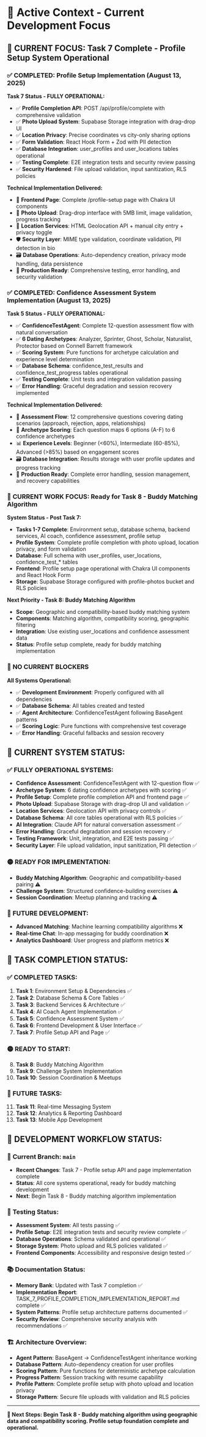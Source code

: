 # 🎪 Active Context - Current Development Focus

## 🎯 **CURRENT FOCUS: Task 7 Complete - Profile Setup System Operational**

### ✅ **COMPLETED: Profile Setup Implementation (August 13, 2025)**

**Task 7 Status - FULLY OPERATIONAL:**
- ✅ **Profile Completion API**: POST /api/profile/complete with comprehensive validation
- ✅ **Photo Upload System**: Supabase Storage integration with drag-drop UI
- ✅ **Location Privacy**: Precise coordinates vs city-only sharing options
- ✅ **Form Validation**: React Hook Form + Zod with PII detection
- ✅ **Database Integration**: user_profiles and user_locations tables operational
- ✅ **Testing Complete**: E2E integration tests and security review passing
- ✅ **Security Hardened**: File upload validation, input sanitization, RLS policies

**Technical Implementation Delivered:**
- 🎨 **Frontend Page**: Complete /profile-setup page with Chakra UI components
- 📸 **Photo Upload**: Drag-drop interface with 5MB limit, image validation, progress tracking
- 📍 **Location Services**: HTML Geolocation API + manual city entry + privacy toggle
- 🛡️ **Security Layer**: MIME type validation, coordinate validation, PII detection in bio
- 🗃️ **Database Operations**: Auto-dependency creation, privacy mode handling, data persistence
- 🧪 **Production Ready**: Comprehensive testing, error handling, and security validation

### ✅ **COMPLETED: Confidence Assessment System Implementation (August 13, 2025)**

**Task 5 Status - FULLY OPERATIONAL:**
- ✅ **ConfidenceTestAgent**: Complete 12-question assessment flow with natural conversation
- ✅ **6 Dating Archetypes**: Analyzer, Sprinter, Ghost, Scholar, Naturalist, Protector based on Connell Barrett framework
- ✅ **Scoring System**: Pure functions for archetype calculation and experience level determination
- ✅ **Database Schema**: confidence_test_results and confidence_test_progress tables operational
- ✅ **Testing Complete**: Unit tests and integration validation passing
- ✅ **Error Handling**: Graceful degradation and session recovery implemented

**Technical Implementation Delivered:**
- 🎨 **Assessment Flow**: 12 comprehensive questions covering dating scenarios (approach, rejection, apps, relationships)
- 🧠 **Archetype Scoring**: Each question maps 6 options (A-F) to 6 confidence archetypes
- 📊 **Experience Levels**: Beginner (<60%), Intermediate (60-85%), Advanced (>85%) based on engagement scores
- 🗃️ **Database Integration**: Results storage with user profile updates and progress tracking
- 🧪 **Production Ready**: Complete error handling, session management, and recovery capabilities

### 🔧 **CURRENT WORK FOCUS: Ready for Task 8 - Buddy Matching Algorithm**

**System Status - Post Task 7:**
- **Tasks 1-7 Complete**: Environment setup, database schema, backend services, AI coach, confidence assessment, profile setup
- **Profile System**: Complete profile completion with photo upload, location privacy, and form validation
- **Database**: Full schema with user_profiles, user_locations, confidence_test_* tables
- **Frontend**: Profile setup page operational with Chakra UI components and React Hook Form
- **Storage**: Supabase Storage configured with profile-photos bucket and RLS policies

**Next Priority - Task 8: Buddy Matching Algorithm**
- **Scope**: Geographic and compatibility-based buddy matching system
- **Components**: Matching algorithm, compatibility scoring, geographic filtering
- **Integration**: Use existing user_locations and confidence assessment data
- **Status**: Profile setup complete, ready for buddy matching implementation

### 🚨 **NO CURRENT BLOCKERS**

**All Systems Operational:**
- ✅ **Development Environment**: Properly configured with all dependencies
- ✅ **Database Schema**: All tables created and tested
- ✅ **Agent Architecture**: ConfidenceTestAgent following BaseAgent patterns
- ✅ **Scoring Logic**: Pure functions with comprehensive test coverage
- ✅ **Error Handling**: Graceful fallbacks and session recovery

## 🧠 **CURRENT SYSTEM STATUS:**

### ✅ **FULLY OPERATIONAL SYSTEMS:**
- **Confidence Assessment**: ConfidenceTestAgent with 12-question flow ✅
- **Archetype System**: 6 dating confidence archetypes with scoring ✅
- **Profile Setup**: Complete profile completion API and frontend page ✅
- **Photo Upload**: Supabase Storage with drag-drop UI and validation ✅
- **Location Services**: Geolocation API with privacy controls ✅
- **Database Schema**: All core tables operational with RLS policies ✅
- **AI Integration**: Claude API for natural conversation assessment ✅
- **Error Handling**: Graceful degradation and session recovery ✅
- **Testing Framework**: Unit, integration, and E2E tests passing ✅
- **Security Layer**: File upload validation, input sanitization, PII detection ✅

### 🟡 **READY FOR IMPLEMENTATION:**
- **Buddy Matching Algorithm**: Geographic and compatibility-based pairing ⚠️
- **Challenge System**: Structured confidence-building exercises ⚠️
- **Session Coordination**: Meetup planning and tracking ⚠️

### 🔴 **FUTURE DEVELOPMENT:**
- **Advanced Matching**: Machine learning compatibility algorithms ❌
- **Real-time Chat**: In-app messaging for buddy coordination ❌
- **Analytics Dashboard**: User progress and platform metrics ❌

## 🎯 **TASK COMPLETION STATUS:**

### ✅ **COMPLETED TASKS:**
1. **Task 1**: Environment Setup & Dependencies ✅
2. **Task 2**: Database Schema & Core Tables ✅
3. **Task 3**: Backend Services & Architecture ✅
4. **Task 4**: AI Coach Agent Implementation ✅
5. **Task 5**: Confidence Assessment System ✅
6. **Task 6**: Frontend Development & User Interface ✅
7. **Task 7**: Profile Setup API and Page ✅

### 🟡 **READY TO START:**
8. **Task 8**: Buddy Matching Algorithm
9. **Task 9**: Challenge System Implementation
10. **Task 10**: Session Coordination & Meetups

### 🔴 **FUTURE TASKS:**
11. **Task 11**: Real-time Messaging System
12. **Task 12**: Analytics & Reporting Dashboard
13. **Task 13**: Mobile App Development

## 🔄 **DEVELOPMENT WORKFLOW STATUS:**

### 📝 **Current Branch**: `main`
- **Recent Changes**: Task 7 - Profile setup API and page implementation complete
- **Status**: All core systems operational, ready for buddy matching development
- **Next**: Begin Task 8 - Buddy matching algorithm implementation

### 🧪 **Testing Status**: 
- **Assessment System**: All tests passing ✅
- **Profile Setup**: E2E integration tests and security review complete ✅
- **Database Operations**: Schema validated and operational ✅
- **Storage System**: Photo upload and RLS policies validated ✅
- **Frontend Components**: Accessibility and responsive design tested ✅

### 📚 **Documentation Status**:
- **Memory Bank**: Updated with Task 7 completion ✅
- **Implementation Report**: TASK_7_PROFILE_COMPLETION_IMPLEMENTATION_REPORT.md complete ✅
- **System Patterns**: Profile setup architecture patterns documented ✅
- **Security Review**: Comprehensive security analysis with recommendations ✅

### 🏗️ **Architecture Overview**:
- **Agent Pattern**: BaseAgent → ConfidenceTestAgent inheritance working
- **Database Pattern**: Auto-dependency creation for user profiles
- **Scoring Pattern**: Pure functions for deterministic archetype calculation
- **Progress Pattern**: Session tracking with resume capability
- **Profile Pattern**: Complete profile setup with photo upload and location privacy
- **Storage Pattern**: Secure file uploads with validation and RLS policies

---

**🎯 Next Steps: Begin Task 8 - Buddy matching algorithm using geographic data and compatibility scoring. Profile setup foundation complete and operational.**